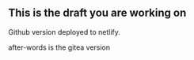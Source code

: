 ## This is the draft you are working on

Github version deployed to netlify.

after-words is the gitea version 
